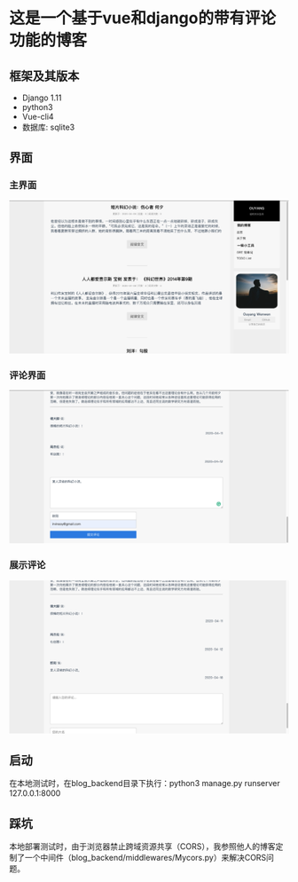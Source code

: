 # 这是一个基于vue和django的带有评论功能的博客

## 框架及其版本
 - Django 1.11
 - python3
 - Vue-cli4
 - 数据库: sqlite3

## 界面
### 主界面
![home](intro_image/home.png)
### 评论界面
![beforeComment](intro_image/beforeComment.png)
### 展示评论
![showComment](intro_image/showComment.png)

## 启动
在本地测试时，在blog_backend目录下执行：python3 manage.py runserver 127.0.0.1:8000 

## 踩坑
本地部署测试时，由于浏览器禁止跨域资源共享（CORS），我参照他人的博客定制了一个中间件（blog_backend/middlewares/Mycors.py）来解决CORS问题。
